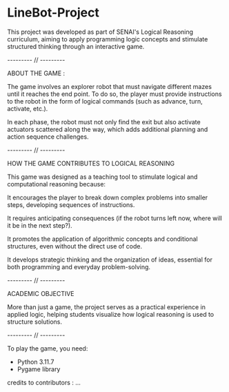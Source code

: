 # LineBot-Project

This project was developed as part of SENAI's Logical Reasoning curriculum, aiming to apply 
programming logic concepts and stimulate structured thinking through an interactive game.

--------- // ---------

ABOUT THE GAME :

The game involves an explorer robot that must navigate different mazes until it reaches the end 
point. To do so, the player must provide instructions to the robot in the form of logical commands 
(such as advance, turn, activate, etc.).

In each phase, the robot must not only find the exit but also activate actuators scattered along 
the way, which adds additional planning and action sequence challenges.

--------- // ---------

HOW THE GAME CONTRIBUTES TO LOGICAL REASONING

This game was designed as a teaching tool to stimulate logical and computational reasoning because:

It encourages the player to break down complex problems into smaller steps, developing sequences of 
instructions.

It requires anticipating consequences (if the robot turns left now, where will it be in the next 
step?).

It promotes the application of algorithmic concepts and conditional structures, even without the 
direct use of code.

It develops strategic thinking and the organization of ideas, essential for both programming and 
everyday problem-solving.

--------- // ---------

ACADEMIC OBJECTIVE

More than just a game, the project serves as a practical experience in applied logic, helping 
students visualize how logical reasoning is used to structure solutions.

--------- // ---------

To play the game, you need:
- Python 3.11.7
- Pygame library

credits to contributors :
...
